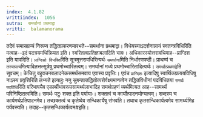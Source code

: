 ```yaml
---
index:  4.1.82
vrittiindex:  1056
sutra:  समर्थानां प्रथमाद्वा
vritti:  balamanorama 
---
```


तदेवं समासप्रप्चं निरूप्य तद्धितप्रकरणमारभते--समर्थाना प्रथमाद्वा। विधेयस्याऽदर्शनान्नायं स्वतन्त्रविधिरिति मत्वाह--इदं पदत्रयमधिक्रियत इति। स्वरितत्वप्रतिज्ञाबलादिति भावः। अधिकारस्योत्तरावधिमाह--प्राग्दिश इति यावदिति। `प्राग्दिसो विभक्ति`रिति सूत्रमुत्तरावधिरित्यर्थः `समर्थाना`मिति निर्धारणषष्ठी। प्राथम्यं च `तस्यापत्य`मित्यादितत्तत्सूत्रेषु प्रथमोच्चारितत्वम्। समर्थानां मध्ये प्रथमोच्चारितादित्यर्थः। `समर्थात्प्रथमाद्वे`ति सुवचम्। केचित्तु बहुवचनबलादनेकसमर्थसमवाय एवास्य प्रवृत्तिः। एवंच `प्राग्दिशः` इत्यादिषु स्वार्थिकप्रत्ययविधिषु नाऽस्य प्रवृत्तिरिति लभ्यते इत्याहुः ननु सुबन्तात्तद्धितोत्पत्तेर्वक्ष्यमाणत्वेन तद्धितविधीनां पदविधितया `समर्थः पदविंधि`रिति परिभाषयैव एकार्थीभावरूपसामर्थ्यलाभादिह समर्थग्रहणं व्यर्थमित्यत आह--सामर्थ्यं परिनिष्ठितत्वमिति। समर्थः पटुः शक्त इति पर्यायाः। शक्तत्वं च कार्योत्पादनयोग्यत्वम्। शब्दस्य च कार्यमर्थप्रतिपादनमेव। तच्छक्तत्वं च कृतेष्वेव सन्धिकार्येषु संभवति। तथाच कृतसन्धिकार्यत्वमेव सामर्थ्यमिह पर्यवस्यति। तदाह--कृतसन्धिकार्यत्वम#इति। 

